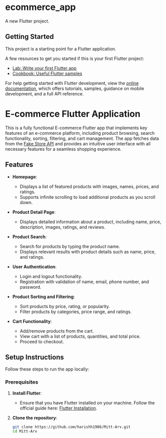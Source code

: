 # ecommerce_app

A new Flutter project.

## Getting Started

This project is a starting point for a Flutter application.

A few resources to get you started if this is your first Flutter project:

- [Lab: Write your first Flutter app](https://docs.flutter.dev/get-started/codelab)
- [Cookbook: Useful Flutter samples](https://docs.flutter.dev/cookbook)

For help getting started with Flutter development, view the
[online documentation](https://docs.flutter.dev/), which offers tutorials,
samples, guidance on mobile development, and a full API reference.


# E-commerce Flutter Application

This is a fully functional E-commerce Flutter app that implements key features of an e-commerce platform, including product browsing, search functionality, sorting, filtering, and cart management. The app fetches data from the [Fake Store API](https://fakestoreapi.com) and provides an intuitive user interface with all necessary features for a seamless shopping experience.

## Features

- **Homepage**:
  - Displays a list of featured products with images, names, prices, and ratings.
  - Supports infinite scrolling to load additional products as you scroll down.

- **Product Detail Page**:
  - Displays detailed information about a product, including name, price, description, images, ratings, and reviews.

- **Product Search**:
  - Search for products by typing the product name.
  - Displays relevant results with product details such as name, price, and ratings.

- **User Authentication**:
  - Login and logout functionality.
  - Registration with validation of name, email, phone number, and password.

- **Product Sorting and Filtering**:
  - Sort products by price, rating, or popularity.
  - Filter products by categories, price range, and ratings.

- **Cart Functionality**:
  - Add/remove products from the cart.
  - View cart with a list of products, quantities, and total price.
  - Proceed to checkout.

## Setup Instructions

Follow these steps to run the app locally:

### Prerequisites

1. **Install Flutter**:
   - Ensure that you have Flutter installed on your machine. Follow the official guide here: [Flutter Installation](https://flutter.dev/docs/get-started/install).

2. **Clone the repository**:
   ```bash
   git clone https://github.com/harishh1906/Mitt-Arv.git
   cd Mitt-Arv
